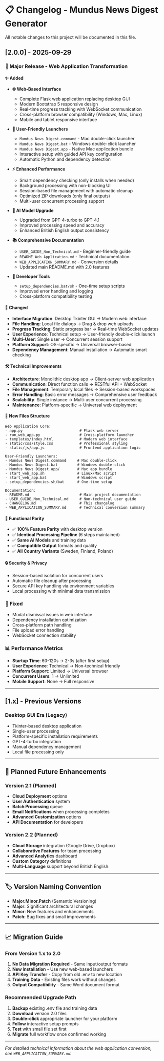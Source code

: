 # 📋 Changelog - Mundus News Digest Generator

All notable changes to this project will be documented in this file.

## [2.0.0] - 2025-09-29

### 🌟 Major Release - Web Application Transformation

#### ✨ **Added**
- **🌐 Web-Based Interface**
  - Complete Flask web application replacing desktop GUI
  - Modern Bootstrap 5 responsive design
  - Real-time progress tracking with WebSocket communication
  - Cross-platform browser compatibility (Windows, Mac, Linux)
  - Mobile and tablet responsive interface

- **🚀 User-Friendly Launchers**
  - `Mundus News Digest.command` - Mac double-click launcher
  - `Mundus News Digest.bat` - Windows double-click launcher
  - `Mundus News Digest.app` - Native Mac application bundle
  - Interactive setup with guided API key configuration
  - Automatic Python and dependency detection

- **⚡ Enhanced Performance**
  - Smart dependency checking (only installs when needed)
  - Background processing with non-blocking UI
  - Session-based file management with automatic cleanup
  - Optimized ZIP downloads (only final outputs)
  - Multi-user concurrent processing support

- **🧠 AI Model Upgrade**
  - Upgraded from GPT-4-turbo to GPT-4.1
  - Improved processing speed and accuracy
  - Enhanced British English output consistency

- **📚 Comprehensive Documentation**
  - `USER_GUIDE_Non_Technical.md` - Beginner-friendly guide
  - `README_Web_Application.md` - Technical documentation
  - `WEB_APPLICATION_SUMMARY.md` - Conversion details
  - Updated main README.md with 2.0 features

- **🔧 Developer Tools**
  - `setup_dependencies.bat/sh` - One-time setup scripts
  - Improved error handling and logging
  - Cross-platform compatibility testing

#### 🔄 **Changed**
- **Interface Migration**: Desktop Tkinter GUI → Modern web interface
- **File Handling**: Local file dialogs → Drag & drop web uploads
- **Progress Tracking**: Static progress bar → Real-time WebSocket updates
- **User Experience**: Technical setup → User-friendly double-click launch
- **Multi-User**: Single user → Concurrent session support
- **Platform Support**: OS-specific → Universal browser-based
- **Dependency Management**: Manual installation → Automatic smart checking

#### 🛠️ **Technical Improvements**
- **Architecture**: Monolithic desktop app → Client-server web application
- **Communication**: Direct function calls → RESTful API + WebSocket
- **File Management**: Temporary local files → Session-based workspaces
- **Error Handling**: Basic error messages → Comprehensive user feedback
- **Scalability**: Single instance → Multi-user concurrent processing
- **Maintenance**: Platform-specific → Universal web deployment

#### 📁 **New Files Structure**
```
Web Application Core:
- app.py                          # Flask web server
- run_web_app.py                  # Cross-platform launcher
- templates/index.html            # Modern web interface
- static/css/style.css            # Professional styling
- static/js/app.js                # Frontend application logic

User-Friendly Launchers:
- Mundus News Digest.command     # Mac double-click
- Mundus News Digest.bat         # Windows double-click
- Mundus News Digest.app/        # Mac app bundle
- start_web_app.sh               # Linux/Mac script
- start_web_app.bat              # Windows script
- setup_dependencies.sh/bat      # One-time setup

Documentation:
- README.md                       # Main project documentation
- USER_GUIDE_Non_Technical.md     # Non-technical user guide
- CHANGELOG.md                    # This changelog
- WEB_APPLICATION_SUMMARY.md      # Technical conversion summary
```

#### 🎯 **Functional Parity**
- ✅ **100% Feature Parity** with desktop version
- ✅ **Identical Processing Pipeline** (6 steps maintained)
- ✅ **Same AI Models** and training data
- ✅ **Compatible Output** formats and quality
- ✅ **All Country Variants** (Sweden, Finland, Poland)

#### 🔒 **Security & Privacy**
- Session-based isolation for concurrent users
- Automatic file cleanup after processing
- Secure API key handling via environment variables
- Local processing with minimal data transmission

### 🐛 **Fixed**
- Modal dismissal issues in web interface
- Dependency installation optimization
- Cross-platform path handling
- File upload error handling
- WebSocket connection stability

### 📊 **Performance Metrics**
- **Startup Time**: 60-120s → 2-3s (after first setup)
- **User Experience**: Technical → Non-technical friendly
- **Platform Support**: Limited → Universal browser
- **Concurrent Users**: 1 → Unlimited
- **Mobile Support**: None → Full responsive

---

## [1.x] - Previous Versions

### **Desktop GUI Era (Legacy)**
- Tkinter-based desktop application
- Single-user processing
- Platform-specific installation requirements
- GPT-4-turbo integration
- Manual dependency management
- Local file processing only

---

## 🔮 **Planned Future Enhancements**

### Version 2.1 (Planned)
- **Cloud Deployment** options
- **User Authentication** system
- **Batch Processing** queue
- **Email Notifications** when processing completes
- **Advanced Customization** options
- **API Documentation** for developers

### Version 2.2 (Planned)
- **Cloud Storage** integration (Google Drive, Dropbox)
- **Collaborative Features** for team processing
- **Advanced Analytics** dashboard
- **Custom Category** definitions
- **Multi-Language** support beyond British English

---

## 🏷️ **Version Naming Convention**

- **Major.Minor.Patch** (Semantic Versioning)
- **Major**: Significant architectural changes
- **Minor**: New features and enhancements
- **Patch**: Bug fixes and small improvements

---

## 📈 **Migration Guide**

### From Version 1.x to 2.0
1. **No Data Migration Required** - Same input/output formats
2. **New Installation** - Use new web-based launchers
3. **API Key Transfer** - Copy from old .env to new location
4. **Training Data** - Existing files work without changes
5. **Output Compatibility** - Same Word document format

### Recommended Upgrade Path
1. **Backup** existing .env file and training data
2. **Download** version 2.0 files
3. **Double-click** appropriate launcher for your platform
4. **Follow** interactive setup prompts
5. **Test** with small file set first
6. **Migrate** full workflow once confirmed working

---

*For detailed technical information about the web application conversion, see `WEB_APPLICATION_SUMMARY.md`.*
